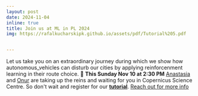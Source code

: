 ```yaml
---
layout: post
date: 2024-11-04
inline: true
title: Join us at ML in PL 2024
img: https://rafalkucharskipk.github.io/assets/pdf/Tutorial%205.pdf


---
```

Let us take you on an extraordinary journey during which we show how autonomous_vehicles can disturb our cities by applying reinforcenment learning in their route choice.
🎤 **This Sunday Nov 10 at 2:30 PM** [Anastasia](https://www.linkedin.com/in/anastasia-psarou/) and [Onur](https://www.linkedin.com/in/aonurakman/) are taking up the reins and waiting for you in Copernicus Science Centre. So don't wait and register for our [**tutorial**](https://rafalkucharskipk.github.io/assets/pdf/Tutorial%205.pdf). 
[Reach out for more info](https://conference.mlinpl.org/program#tutorial-5)
